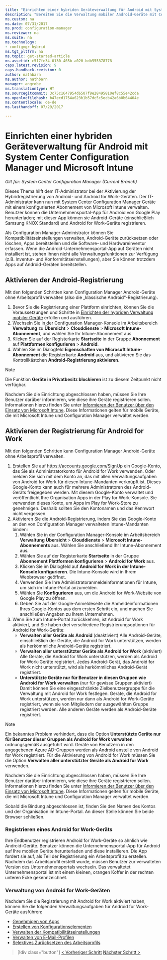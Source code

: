 ```yaml
---
title: "Einrichten einer hybriden Geräteverwaltung für Android mit System Center Configuration Manager und Microsoft Intune | Microsoft-Dokumentation"
description: "Bereiten Sie die Verwaltung mobiler Android-Geräte mit Configuration Manager und Intune vor."
ms.custom: na
ms.date: 07/31/2017
ms.prod: configuration-manager
ms.reviewer: na
ms.suite: na
ms.technology:
- configmgr-hybrid
ms.tgt_pltfrm: na
ms.topic: get-started-article
ms.assetid: c517fe34-0130-465b-a020-bdb555878778
caps.latest.revision: 9
caps.handback.revision: 0
author: nathbarn
ms.author: nathbarn
manager: angrobe
ms.translationtype: HT
ms.sourcegitcommit: 3c75c1647954d6507f9e28495810ef8c55e42cda
ms.openlocfilehash: b47ecd1754a623b1b57dc5c5ecb42a6b0b64404e
ms.contentlocale: de-de
ms.lasthandoff: 07/29/2017

---
```

# <a name="set-up-android-hybrid-device-management-with-system-center-configuration-manager-and-microsoft-intune"></a>Einrichten einer hybriden Geräteverwaltung für Android mit System Center Configuration Manager und Microsoft Intune

*Gilt für: System Center Configuration Manager (Current Branch)*

Dieses Thema hilft dem IT-Administrator bei der Aktivierung der Hybridregistrierung von Android- und Android for Work-Geräten. Der IT-Administrator kann nun mit System Center Configuration Manager Geräte mit einem konfigurierten Abonnement von Microsoft Intune verwalten. Benutzer können die Unternehmensportal-App für Android von Google Play herunterladen; mit dieser App können sie Android-Geräte (einschließlich Samsung KNOX Standard) und Android for Work-Geräte registrieren.

Als Configuration Manager-Administrator können Sie Kompatibilitätseinstellungen verwalten, Android-Geräte zurücksetzen oder löschen, Apps bereitstellen und die Software- und Hardwareinventur erfassen. Wenn die Android-Unternehmensportal-App auf Geräten nicht installiert ist, stehen Ihnen nicht alle Verwaltungsfunktionen zur Verfügung (z.B. Inventur- und Konformitätseinstellungen), aber Sie können trotzdem Apps auf Android-Geräten bereitstellen.  

## <a name="enable-android-enrollment"></a>Aktivieren der Android-Registrierung  
Mit den folgenden Schritten kann Configuration Manager Android-Geräte ohne Arbeitsprofil verwalten (also die „klassische Android“-Registrierung).

1. Bevor Sie die Registrierung einer Plattform einrichten, können Sie die Voraussetzungen und Schritte in [Einrichten der hybriden Verwaltung mobiler Geräte](setup-hybrid-mdm.md) erfüllen und ausführen.  
2. Wechseln Sie in der Configuration Manager-Konsole im Arbeitsbereich **Verwaltung** zu **Übersicht** > **Clouddienste** > **Microsoft Intune-Abonnement**, und wählen Sie Ihr Intune-Abonnement aus.  
3. Klicken Sie auf der Registerkarte **Startseite** in der Gruppe **Abonnement** auf **Plattformen konfigurieren** > **Android**.  
4. Wählen Sie im Dialogfeld **Eigenschaften von Microsoft Intune-Abonnement** die Registerkarte **Android** aus, und aktivieren Sie das Kontrollkästchen **Android-Registrierung aktivieren**.  

> [!NOTE]
>  Die Funktion **Geräte in Privatbesitz blockieren** ist zu diesem Zeitpunkt nicht verfügbar. 

 Nachdem Sie die Einrichtung abgeschlossen haben, müssen Sie Ihre Benutzer darüber informieren, wie diese ihre Geräte registrieren sollen. Informationen hierzu finden Sie unter [Informieren der Benutzer über den Einsatz von Microsoft Intune](https://docs.microsoft.com/intune/deploy-use/what-to-tell-your-end-users-about-using-microsoft-intune). Diese Informationen gelten für mobile Geräte, die mit Microsoft Intune und Configuration Manager verwaltet werden.

## <a name="enable-android-for-work-enrollment"></a>Aktivieren der Registrierung für Android for Work
Mit den folgenden Schritten kann Configuration Manager Android-Geräte ohne Arbeitsprofil verwalten.

1. Erstellen Sie auf https://accounts.google.com/SignUp ein Google-Konto, das Sie als Administratorkonto für Android for Work verwenden. Oder melden Sie sich mit dem Konto an, das mit allen Verwaltungsaufgaben von Android for Work für diesen Intune-Mandanten verknüpft ist. Dieses Google-Konto kann auch für mehrere Administratoren des Android-Geräts freigegeben werden. Mit diesem Google-Konto verwaltet und veröffentlicht Ihre Organisation Apps in der Play for Work-Konsole. Sie verwenden dieses Konto, um Apps im Play for Work-Store zu genehmigen. Deshalb sollten Sie den Kontonamen und das Kennwort nicht vergessen.
2. Aktivieren Sie die Android-Registrierung, indem Sie das Google-Konto an den von Configuration Manager verwalteten Intune-Mandanten binden:
   1. Wählen Sie in der Configuration Manager-Konsole im Arbeitsbereich **Verwaltung** **Übersicht** > **Clouddienste** > **Microsoft Intune-Abonnements** aus. Wählen Sie anschließend Ihr Intune-Abonnement aus.
   2. Wählen Sie auf der Registerkarte **Startseite** in der Gruppe **Abonnement** **Plattformen konfigurieren** > **Android for Work** aus.
   3. Klicken Sie im Dialogfeld auf **Android for Work in der Intune-Konsole konfigurieren**. Die Intune-Konsole wird in Ihrem Webbrowser geöffnet.
   4. Verwenden Sie Ihre Administratoranmeldeinformationen für Intune, um sich im Intune-Portal anzumelden.
   5. Wählen Sie **Konfigurieren** aus, um die Android for Work-Website von Google Play zu öffnen.
   6. Geben Sie auf der Google-Anmeldeseite die Anmeldeinformationen Ihres Google-Kontos aus dem ersten Schritt ein, und machen Sie anschließen Angaben zu Ihrem Unternehmen.
3. Wenn Sie zum Intune-Portal zurückkehren, ist Android for Work aktiviert, und Sie haben drei verschiedene Registrierungsoptionen für Android for Work-Geräte:
   - **Verwalten aller Geräte als Android** (deaktiviert) Alle Android-Geräte, einschließlich der Geräte, die Android for Work unterstützen, werden als herkömmliche Android-Geräte registriert.
   - **Verwalten aller unterstützter Geräte als Android for Work** (aktiviert) Alle Geräte, die Android for Work unterstützen, werden als Android for Work-Geräte registriert. Jedes Android-Gerät, das Android for Work nicht unterstützt, wird als herkömmliches Android-Gerät registriert.
   - **Unterstützte Geräte nur für Benutzer in diesen Gruppen wie Android for Work verwalten** (nur für gewisse Gruppen aktiviert) Damit können Sie eine eingeschränkte Zielbenutzergruppe für die Verwaltung mit Android for Work festlegen. Geräte, die Android for Work unterstützen, werden nur dann als Android for Work-Geräte registriert, wenn sie von Mitgliedern der ausgewählten Gruppe registriert werden. Alle anderen Geräte werden als Android-Geräte registriert.

> [!NOTE]
> Ein bekanntes Problem verhindert, dass die Option **Unterstützte Geräte nur für Benutzer dieser Gruppen als Android for Work verwalten** ordnungsgemäß ausgeführt wird. Geräte von Benutzern in den angegebenen Azure AD-Gruppen werden als Android anstelle von Android for Work registriert. Für die Aktivierung von Android for Work müssen Sie die Option **Verwalten aller unterstützter Geräte als Android for Work** verwenden.


Nachdem Sie die Einrichtung abgeschlossen haben, müssen Sie Ihre Benutzer darüber informieren, wie diese ihre Geräte registrieren sollen. Informationen hierzu finden Sie unter [Informieren der Benutzer über den Einsatz von Microsoft Intune](https://docs.microsoft.com/intune/deploy-use/what-to-tell-your-end-users-about-using-microsoft-intune). Diese Informationen gelten für mobile Geräte, die mit Microsoft Intune und Configuration Manager verwaltet werden.

Sobald die Bindung abgeschlossen ist, finden Sie den Namen des Kontos und der Organisation im Intune-Portal. An dieser Stelle können Sie beide Browser schließen.

### <a name="enroll-an-android-for-work-device"></a>Registrieren eines Android for Work-Geräts
Ihre Endbenutzer registrieren Android for Work-Geräte so ähnlich wie Android-Geräte. Benutzer können die Unternehmensportal-App für Android auf Ihre mobilen Geräte herunterladen und diese installieren. Die App fordert sie auf, als Teil der Registrierung ein Arbeitsprofil zu erstellen. Nachdem das Arbeitsprofil erstellt wurde, müssen Benutzer zur verwalteten Version des Unternehmensportals wechseln. Das verwaltetet Unternehmensportal ist mit einem kleinen, orangen Koffer in der rechten unteren Ecke gekennzeichnet.

### <a name="manage-android-for-work-devices"></a>Verwaltung von Android for Work-Geräten
Nachdem Sie die Registrierung mit Android for Work aktiviert haben, können Sie die folgenden Verwaltungsaufgaben für Android for Work-Geräte ausführen:
- [Genehmigen von Apps](/sccm/mdm/deploy-use/creating-android-applications#approve-and-deploy-android-for-work-apps)
- [Erstellen von Konfigurationselementen](/sccm/mdm/deploy-use/create-configuration-items-for-android-for-work-devices-managed-without-the-client)
- [Verwalten der Kompatibilitätseinstellungen](/sccm/mdm/deploy-use/create-configuration-items-for-android-for-work-devices-managed-without-the-client)
- [Verwalten von E-Mail-Profilen](/sccm/mdm/deploy-use/create-exchange-activesync-profiles)
- [Selektives Zurücksetzen des Arbeitsprofils](/sccm/mdm/deploy-use/wipe-lock-reset-devices#selective-wipe)

> [!div class="button"]
[< Vorheriger Schritt](create-service-connection-point.md) [Nächster Schritt >](set-up-additional-management.md)

